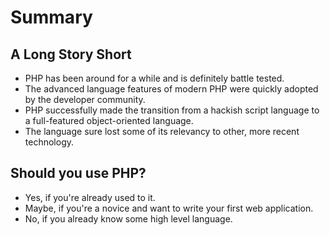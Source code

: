 # Summary

## A Long Story Short

* PHP has been around for a while and is definitely battle tested.
* The advanced language features of modern PHP were quickly adopted by the developer community.
* PHP successfully made the transition from a hackish script language to a full-featured object-oriented language.
* The language sure lost some of its relevancy to other, more recent technology.

## Should you use PHP?

* Yes, if you're already used to it.
* Maybe, if you're a novice and want to write your first web application.
* No, if you already know some high level language.
